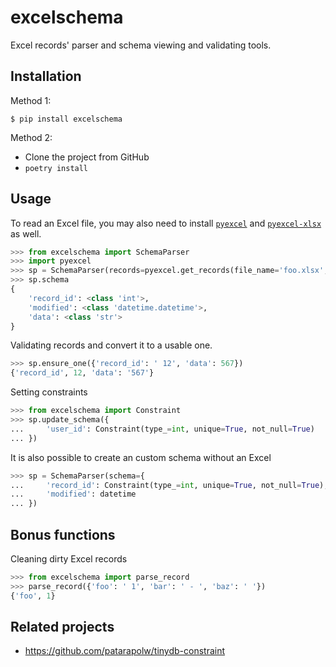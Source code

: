 # excelschema

Excel records' parser and schema viewing and validating tools.

## Installation

Method 1:

```
$ pip install excelschema
```

Method 2:
- Clone the project from GitHub
- `poetry install`

## Usage

To read an Excel file, you may also need to install [`pyexcel`](https://github.com/pyexcel/pyexcel) and [`pyexcel-xlsx`](https://github.com/pyexcel/pyexcel-xlsx) as well.

```python
>>> from excelschema import SchemaParser
>>> import pyexcel
>>> sp = SchemaParser(records=pyexcel.get_records(file_name='foo.xlsx', sheet_name='bar'))
>>> sp.schema
{
    'record_id': <class 'int'>,
    'modified': <class 'datetime.datetime'>,
    'data': <class 'str'>
}
```

Validating records and convert it to a usable one.

```python
>>> sp.ensure_one({'record_id': ' 12', 'data': 567})
{'record_id', 12, 'data': '567'}
```

Setting constraints

```python
>>> from excelschema import Constraint
>>> sp.update_schema({
...     'user_id': Constraint(type_=int, unique=True, not_null=True)
... })
```

It is also possible to create an custom schema without an Excel

```python
>>> sp = SchemaParser(schema={
...     'record_id': Constraint(type_=int, unique=True, not_null=True),
...     'modified': datetime
... })
```

## Bonus functions

Cleaning dirty Excel records

```python
>>> from excelschema import parse_record
>>> parse_record({'foo': ' 1', 'bar': ' - ', 'baz': ' '})
{'foo', 1}
```


## Related projects

- https://github.com/patarapolw/tinydb-constraint
